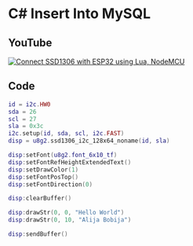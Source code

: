 # C# Insert Into MySQL

## YouTube

[![Connect SSD1306 with ESP32 using Lua, NodeMCU](https://img.youtube.com/vi/-wUoj2wqoe8/hqdefault.jpg)](https://www.youtube.com/watch?v=-wUoj2wqoe8)

## Code

```lua
id = i2c.HW0
sda = 26
scl = 27
sla = 0x3c
i2c.setup(id, sda, scl, i2c.FAST)
disp = u8g2.ssd1306_i2c_128x64_noname(id, sla)

disp:setFont(u8g2.font_6x10_tf)
disp:setFontRefHeightExtendedText()
disp:setDrawColor(1)
disp:setFontPosTop()
disp:setFontDirection(0)

disp:clearBuffer()

disp:drawStr(0, 0, "Hello World")
disp:drawStr(0, 10, "Alija Bobija")

disp:sendBuffer()
```